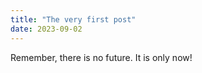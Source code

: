 ```yaml
---
title: "The very first post"
date: 2023-09-02
---
```


Remember, there is no future. It is only now!
